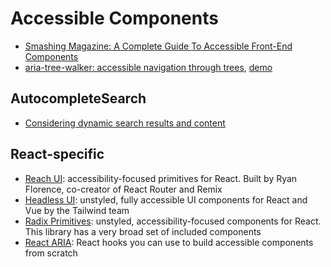 
# Accessible Components

- [Smashing Magazine: A Complete Guide To Accessible Front-End Components](https://www.smashingmagazine.com/2021/03/complete-guide-accessible-front-end-components/)
- [aria-tree-walker: accessible navigation through trees](https://github.com/krautzource/aria-tree-walker), [demo](https://krautzource.github.io/aria-tree-walker/)

## AutocompleteSearch

- [Considering dynamic search results and content](https://www.scottohara.me//blog/2022/02/05/dynamic-results.html)

## React-specific

- [Reach UI](https://reach.tech/): accessibility-focused primitives for React. Built by Ryan Florence, co-creator of React Router and Remix
- [Headless UI](https://headlessui.dev/): unstyled, fully accessible UI components for React and Vue by the Tailwind team
- [Radix Primitives](https://www.radix-ui.com/): unstyled, accessibility-focused components for React. This library has a very broad set of included components
- [React ARIA](https://react-spectrum.adobe.com/react-aria/): React hooks you can use to build accessible components from scratch

